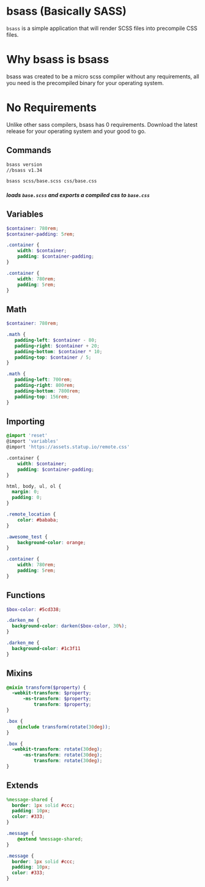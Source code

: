 # bsass (Basically SASS)
`bsass` is a simple application that will render SCSS files into precompile CSS files.


# Why bsass is bsass
bsass was created to be a micro scss compiler without any requirements, all you need is the precompiled binary for your operating system.

# No Requirements
Unlike other sass compilers, bsass has 0 requirements. Download the latest release for your operating system and your good to go.

## Commands
```bash
bsass version
//bsass v1.34
```
```bash
bsass scss/base.scss css/base.css
```
##### loads `base.scss` and exports a compiled css to `base.css`

## Variables
```scss
$container: 780rem;
$container-padding: 5rem;
```
```scss
.container {
    width: $container;
    padding: $container-padding;
}
```
```css
.container {
    width: 780rem;
    padding: 5rem;
}
```

## Math
```scss
$container: 780rem;
```
```scss
.math {
   padding-left: $container - 80;
   padding-right: $container + 20;
   padding-bottom: $container * 10;
   padding-top: $container / 5;
}
```
```css
.math {
   padding-left: 700rem;
   padding-right: 800rem;
   padding-bottom: 7800rem;
   padding-top: 156rem;
}
```

## Importing
```scss
@import 'reset'
@import 'variables'
@import 'https://assets.statup.io/remote.css'

.container {
    width: $container;
    padding: $container-padding;
}
```
```css
html, body, ul, ol {
  margin: 0;
  padding: 0;
}

.remote_location {
    color: #bababa;
}

.awesome_test {
    background-color: orange;
}

.container {
    width: 780rem;
    padding: 5rem;
}
```
## Functions
```scss
$box-color: #5cd338;
```
```scss
.darken_me {
  background-color: darken($box-color, 30%);
}
```
```css
.darken_me {
  background-color: #1c3f11
}
```

## Mixins
```scss
@mixin transform($property) {
  -webkit-transform: $property;
      -ms-transform: $property;
          transform: $property;
}
```
```scss
.box {
    @include transform(rotate(30deg));
}
```
```css
.box {
  -webkit-transform: rotate(30deg);
      -ms-transform: rotate(30deg);
          transform: rotate(30deg);
}
```

## Extends
```scss
%message-shared {
  border: 1px solid #ccc;
  padding: 10px;
  color: #333;
}
```
```scss
.message {
    @extend %message-shared;
}
```
```css
.message {
  border: 1px solid #ccc;
  padding: 10px;
  color: #333;
}
```

